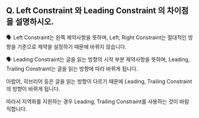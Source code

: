 ## Q. Left Constraint 와 Leading Constraint 의 차이점을 설명하시오.

🗣️ Left Constraint는 왼쪽 제약사항을 뜻하며, Left, Right Constraint는 절대적인 방향을 기준으로 제약을 설정하기 때문에 바뀌지 않습니다.

🗣️ Leading Constraint는 글을 읽는 방향의 시작 부분 제약사항을 뜻하며, Leading, Trailing Constraint는 글을 읽는 방향에 따라 바뀌게 됩니다.

아랍어, 히브리어 등은 글을 읽는 방향이 다르기 때문에 Leading, Trailing Constraint의 방향이 바뀌게 됩니다. 

따라서 지역화를 지원하는 경우 Leading, Trailing Constraint를 사용하는 것이 바람직합니다.
